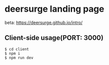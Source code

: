 # deersurge landing page

beta: https://deersurge.github.io/intro/


## Client-side usage(PORT: 3000)

```console
$ cd client
$ npm i
$ npm run dev
```
